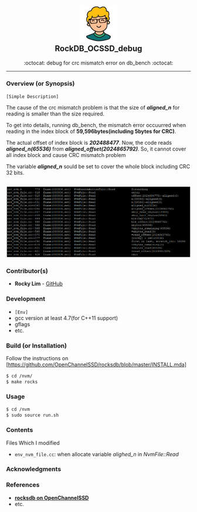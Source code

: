 <div class="header" align="center">
	<h2>
		<a href="https://github.com/RockyLim92/RockDB_OCSSD_debug" title="(repository-name) temp">
			<img alt="" src="https://github.com/RockyLim92/RocksDB_OCSSD_debug/blob/master/asset/rocky_icon.png" width="100px" height="100px" />
		</a>
		<br />
		RockDB_OCSSD_debug
	</h2>
	<p align="center">:octocat: debug for crc mismatch error on db_bench :octocat:</p>

<!-- Update to dynamic badges -->
</div>


---

### Overview (or Synopsis)
`[Simple Description]`

The cause of the crc mismatch problem is that the size of ***aligned_n*** for reading is smaller than the size required.

To get into details, running db_bench, the mismatch error occuurred when reading in the index block of **59,596bytes(including 5bytes for CRC)**.

The actual offset of index block is ***202488477***.
Now, the code reads ***aligned_n(65536)*** from <em>**aligned\_offset(2024865792)**</em>. So, it cannot cover all index block and cause CRC mismatch problem

The variable ***aligned_n*** sould be set to cover the whole block including CRC 32 bits.


<div class="header" align="center">
	<h2>
		<a href="https://github.com/RockyLim92/RockDB_OCSSD_debug" title="(repository-name) temp">
			<img alt="" src="https://github.com/RockyLim92/RocksDB_OCSSD_debug/blob/master/asset/log.png" width="500px"/>
		</a>
	</h2>
</div>





### Contributor(s)
- **Rocky Lim** - [GitHub](https://github.com/RockyLim92)


### Development
- `[Env]`
- gcc version at least 4.7(for C++11 support)
- gflags
- etc.


### Build (or Installation)
Follow the instructions on [https://github.com/OpenChannelSSD/rocksdb/blob/master/INSTALL.mda]
```
$ cd /nvm/
$ make rocks
```


### Usage  
```
$ cd /nvm
$ sudo source run.sh
```

### Contents
Files Which I modified
- `env_nvm_file.cc`: when allocate variable *alighed_n* in *NvmFile::Read*


### Acknowledgments


### References
- [**rocksdb on OpenChannelSSD**](https://github.com/OpenChannelSSD/rocksdb)
- etc.

